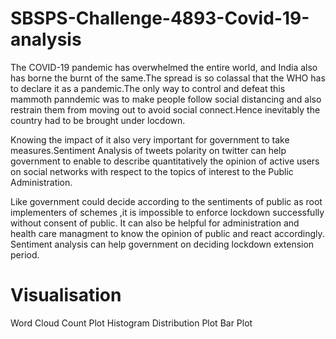 # SBSPS-Challenge-4893-Covid-19-analysis

The COVID-19 pandemic has overwhelmed the entire world, and India also has borne the burnt of the same.The spread is so colassal that the WHO has to declare it as a pandemic.The only way to control and defeat this mammoth panndemic was to make people follow social distancing and also restrain them from moving out to avoid social connect.Hence inevitably the country had to be brought under locdown.

Knowing the impact of it also very important for government to take measures.Sentiment Analysis of tweets polarity on twitter can help government to enable to describe quantitatively the opinion of active users on social networks with respect to the topics of interest to the Public Administration.

Like government could decide according to the sentiments of public as root implementers of schemes ,it is impossible to enforce lockdown successfully without consent of public. It can also be helpful for administration and health care managment to know the opinion of public and react accordingly. Sentiment analysis can help government on deciding lockdown extension period.

# Visualisation

Word Cloud
Count Plot
Histogram
Distribution Plot
Bar Plot
